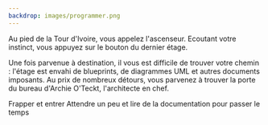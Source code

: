 ```yaml
---
backdrop: images/programmer.png
---
```


Au pied de la Tour d'Ivoire, vous appelez l'ascenseur. Ecoutant votre instinct, vous appuyez sur le bouton du dernier étage.

Une fois parvenue à destination, il vous est difficile de trouver votre chemin : l'étage est envahi de blueprints, de diagrammes UML et autres documents imposants. Au prix de nombreux détours, vous parvenez à trouver la porte du bureau d'Archie O'Teckt, l'architecte en chef.

Frapper et entrer
Attendre un peu et lire de la documentation pour passer le temps

<Page url="assaut-tour-ivoir/131" instructions="" action="Frapper et entrer" condition="none" />
<Page url="assaut-tour-ivoir/132" instructions="" action="Lire la documentation" condition="none" />

